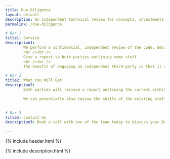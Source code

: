 ```yaml
---
title: Due Diligence
layout: default
description: An independent technical review for concepts, investments, mergers and acquisitions.
permalink: /due-diligence

# Bar 1
title1: Service
description1: 
        We perform a confidential, independent review of the code, designs, documentation and usability of your concept or your potential purchase. We then prepare a document broken down into in both layman's and technician's terms to describe the system that exists couched in the end goal you are oping to achieve by engaging with the business or IP looking to engage with.
        <br /><br />
        Give a report to both parties outlining some stuff
        <br /><br />
        The benefit of engaging an independent third-party is that it allows 

# Bar 2
title2: What You Will Get
description2: 
        Both parties will recieve a report outlining the current architecture and the state of the existing codebase.

        We can potentially also review the skills of the existing staff and give any recomendations of recruitment drives required.

        
# Bar 3
title3: Contact Us
description3: Book a call with one of the team today to discuss your Due Dilligence requirements and how we can help you make an informed decision on your investments.

---
```


<style>
        .content-page-header {background-image: url(/assets/img/due-diligence-header.jpg);}
</style>

{% include header.html %} 

{% include description.html %} 